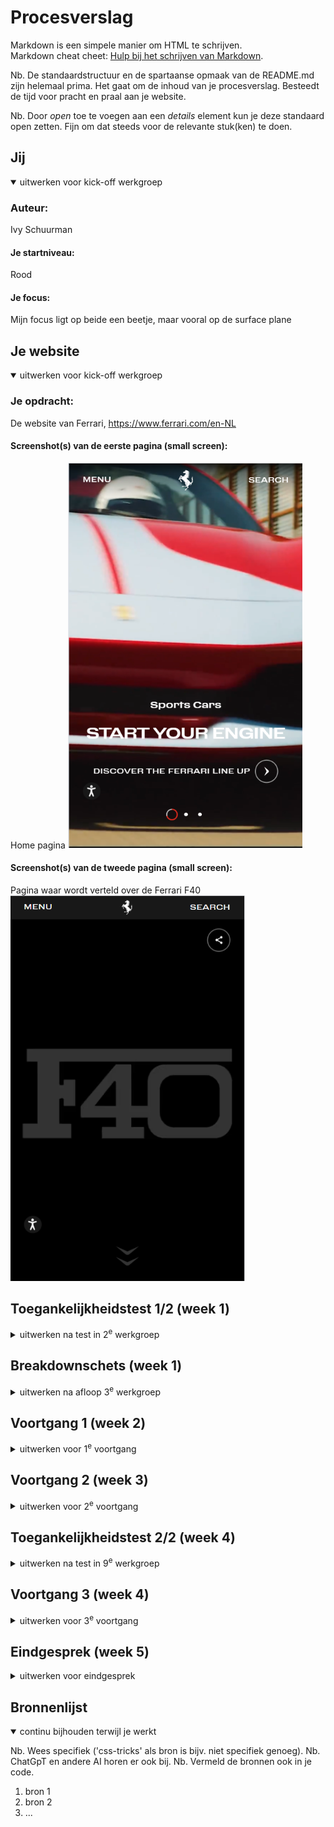 # Procesverslag
Markdown is een simpele manier om HTML te schrijven.  
Markdown cheat cheet: [Hulp bij het schrijven van Markdown](https://github.com/adam-p/markdown-here/wiki/Markdown-Cheatsheet).

Nb. De standaardstructuur en de spartaanse opmaak van de README.md zijn helemaal prima. Het gaat om de inhoud van je procesverslag. Besteedt de tijd voor pracht en praal aan je website.

Nb. Door *open* toe te voegen aan een *details* element kun je deze standaard open zetten. Fijn om dat steeds voor de relevante stuk(ken) te doen.





## Jij

<details open>
  <summary>uitwerken voor kick-off werkgroep</summary>

  ### Auteur:
  Ivy Schuurman

  #### Je startniveau:
  Rood

  #### Je focus:
  Mijn focus ligt op beide een beetje, maar vooral op de surface plane
 
</details>





## Je website

<details open>
  <summary>uitwerken voor kick-off werkgroep</summary>

  ### Je opdracht:
  De website van Ferrari, https://www.ferrari.com/en-NL 

  #### Screenshot(s) van de eerste pagina (small screen): 
  Home pagina 
  <img src="readme-images/home_pagina.png" width="375px" alt="De home pagina van de Ferrari website">

  #### Screenshot(s) van de tweede pagina (small screen):
  Pagina waar wordt verteld over de Ferrari F40  
  <img src="readme-images/ferrariF40_pagina.png" width="375px" alt="De detail pagina van de Ferrari F40">
 
</details>



## Toegankelijkheidstest 1/2 (week 1)

<details>
  <summary>uitwerken na test in 2<sup>e</sup> werkgroep</summary>

  ### Bevindingen
  Lijst met je bevindingen die in de test naar voren kwamen:
  Bij het gebruiken van de screen reader van Windows ging het helemaal fout. De screen reader kon alleen het menu opnoemen en de andere
  delen van de pagina's werden niet meegenomen. De site heeft wel een eigen screen reader die de gebruiker kan instellen. 

  Hier de foto's van de WCAG checklist (eerste test):
  <img src="readme-images/pagina_1.jpg>" alt="Eerste pagina van de WCAG checklist"> 
  <img src="readme-images/pagina_2.jpg>" alt="Tweede pagina van de WCAG checklist"> 
  <img src="readme-images/pagina_3.jpg>" alt="Derde pagina van de WCAG checklist"> 
  <img src="readme-images/pagina_4.jpg>" alt="Vierde pagina van de WCAG checklist"> 
  <img src="readme-images/pagina_5.jpg>" alt="Vijfde pagina van de WCAG checklist"> 

</details>



## Breakdownschets (week 1)

<details>
  <summary>uitwerken na afloop 3<sup>e</sup> werkgroep</summary>

  ### de hele pagina: 
  <img src="readme-images/breakdown_home_pagina.png" width="375px" alt="breakdown schets van de hele home pagian">
  <img src="readme-images/breakdown_detail_pagina.png" width="375px" alt="breakdown schets van de hele detail pagian">

  ### dynamisch deel (home pagina): 
  <img src="readme-images/dynamische_home_1.png" width="375px" alt="breakdown van een dynamisch deel van de home pagina">
  <img src="readme-images/dynamische_home_2.png" width="375px" alt="breakdown van een dynamisch deel van de home pagina">

  ### dynamisch deel (detail pagina): 
  <img src="readme-images/dynamisch_detail.png" width="375px" alt="breakdown van nog een dynamisch deel van de detail pagina">

</details>





## Voortgang 1 (week 2)

<details>
  <summary>uitwerken voor 1<sup>e</sup> voortgang</summary>

  ### Stand van zaken
  Het maken van de HTML van mijn website ging snel en makkelijk. Wel heb ik voor nu nog wat dingen weggelaten. Bijvoorbeeld de fotos van de gallerijen, 
  omdat ik nog niet weet of dit mijn micro interactie gaat worden en ik niet meer dan 40 fotos op één pagina wil waar ik dan niks mee doe. 


  ### Agenda voor meeting
  samen met je groepje opstellen

  |                |                    |                   |                  |
  | ---            | ---                | ---               | ---              |
  | Hoe geef je een| Wat doe ik met de  | Hoe maak ik het   |                  |
  | hamburger menu/| video delen van    | pop-up menu van   |                  |
  | gallerij/      | mijn website?      | de detail pagina? |                  |
  | carousel weer  |                    | detail pagina? Hoe|                  | 
  | in HTML?       |                    | zet ik dit in de  |                  |
  |                |                    | HTML?             |                  |
  | ...            | ...                | ...               | ...              |


  ### Verslag van meeting
  hier na afloop snel de uitkomsten van de meeting vastleggen

  - Maak gebruik van articles voor carousels
  - Detail element kan gebruikt worden voor het uitklappen van de footer -> is alleen niet geweldig voor vormgeving
  - Focus eerst op basis pagina voor HTML en CSS -> kijk daarna naar het klikbaar maken van buttons, etc. 
  - Snap je iets niet? probeer het dan gewoon en kijk bij het volgende feedback moment hoe het verbeterd kan worden

</details>





## Voortgang 2 (week 3)

<details>
  <summary>uitwerken voor 2<sup>e</sup> voortgang</summary>

  ### Stand van zaken
  De CSS gaat een beetje langzaam, langzamer dan ik zou willen in iedergeval. Het is niet altijd even makkelijk voor mij om uit te vogelen welke properies ik 
  moet gebruiken en bij welk element ik deze dan moet toepassen. Het lukt mij wel, maar ik heb ook zeker heel wat stukken waar ik toch vast loop.
  (foto's volgen nog)


  ### Agenda voor meeting
  samen met je groepje opstellen

  |                |                    |                 |                   |
  | ---            | ---                | ---             | ---               |
  | Hoe maak ik de | Hoe haal ik de     | Ik heb hulp     | Ik heb hulp nodig |
  | buttons in de  | witte strepen op   | nodig bij het   | bij het maken van |
  | footer na?     | website weg?       | maken van       | de header (menu)  |  
  |                |                    | buttons         |                   |
  | ...            | ...                | ...             | ...               |


  ### Verslag van meeting
  hier na afloop snel de uitkomsten van de meeting vastleggen

  - Voor de buttons in de footer kijk of je gebruik kan maken van <details>, <before> en <after>
    -> <before> voor de icons
    -> <after> voor het plusje
  - Voor de nav in de footer kan je flex en flex-wrap gebruiken
  - Voor het weghalen van de witte strepen moet je de background-color van de gehele pagina aanpassen
  - Img folder moet nog geupdate worden op github, want je ziet nu niet de namen van de afbeeldingen

</details>





## Toegankelijkheidstest 2/2 (week 4)

<details>
  <summary>uitwerken na test in 9<sup>e</sup> werkgroep</summary>

  ### Bevindingen
  Lijst met je bevindingen die in de test naar voren kwamen (geef ook aan wat er verbeterd is):
  De screen reader doet het veel beter. Hij gaat nu echt door de site heen in plaats van dat hij alleen blijft hangen bij de header van de pagina.
  Wel werkt de screen reader niet heel soepel, maar dit komt denk ik vooral door mijn onervarenheid met het gebruiken van een screen reader.

  Hier de foto's van de WCAG checklist (tweede test):
  <img src="readme-images/test_2_pagina_1.jpg>" alt="Eerste pagina van de WCAG checklist"> 
  <img src="readme-images/test_2_pagina_2.jpg>" alt="Tweede pagina van de WCAG checklist"> 
  <img src="readme-images/test_2_pagina_3.jpg>" alt="Derde pagina van de WCAG checklist"> 
  <img src="readme-images/test_2_pagina_4.jpg>" alt="Vierde pagina van de WCAG checklist"> 
  <img src="readme-images/test_2_pagina_5.jpg>" alt="Vijfde pagina van de WCAG checklist"> 

</details>





## Voortgang 3 (week 4)

<details>
  <summary>uitwerken voor 3<sup>e</sup> voortgang</summary>

  ### Stand van zaken
  hier dit ging goed & dit was lastig (neem ook screenshots op van delen van je website en code)


  ### Agenda voor meeting
  samen met je groepje opstellen

  | student 1      | student 2          | student 3    | student 4        |
  | ---            | ---                | ---          | ---              |
  | dit bespreken  | en dit             | en ik dit    | en dan ik dat    |
  | en dat ook nog | dit als er tijd is | nog een punt | dit wil ik zeker |
  | ...            | ...                | ...          | ...              |


  ### Verslag van meeting
  hier na afloop snel de uitkomsten van de meeting vastleggen

  - punt 1
  - punt 2
  - nog een punt
  - ...

</details>





## Eindgesprek (week 5)

<details>
  <summary>uitwerken voor eindgesprek</summary>

  ### Je uitkomst - karakteristiek screenshots:
  <img src="readme-images/dummy-plaatje.jpg" width="375px" alt="uitomst opdracht 1">


  ### Dit ging goed/Heb ik geleerd: 
  Korte omschrijving met plaatjes

  <img src="readme-images/dummy-plaatje.jpg" width="375px" alt="top">


  ### Dit was lastig/Is niet gelukt:
  Korte omschrijving met plaatjes

  <img src="readme-images/dummy-plaatje.jpg" width="375px" alt="bummer">
</details>





## Bronnenlijst

<details open>
  <summary>continu bijhouden terwijl je werkt</summary>

  Nb. Wees specifiek ('css-tricks' als bron is bijv. niet specifiek genoeg). 
  Nb. ChatGpT en andere AI horen er ook bij.
  Nb. Vermeld de bronnen ook in je code.

  1. bron 1
  2. bron 2
  3. ...

</details>